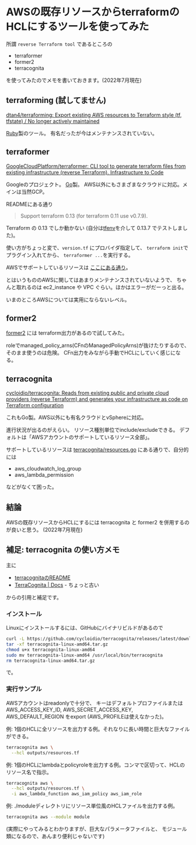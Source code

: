 # AWSの既存リソースからterraformのHCLにするツールを使ってみた

所謂 `reverse Terraform tool` であるところの

- terraformer
- former2
- terracognita

を使ってみたのでメモを書いておきます。(2022年7月現在)


## terraforming (試してません)

[dtan4/terraforming: Export existing AWS resources to Terraform style (tf, tfstate) / No longer actively maintained](https://github.com/dtan4/terraforming)

[Ruby](https://www.ruby-lang.org/)製のツール。
有名だったが今はメンテナンスされていない。


## terraformer

[GoogleCloudPlatform/terraformer: CLI tool to generate terraform files from existing infrastructure (reverse Terraform). Infrastructure to Code](https://github.com/GoogleCloudPlatform/terraformer)

Googleのプロジェクト。
[Go](https://go.dev/)製。
AWS以外にもさまざまなクラウドに対応。メインは当然GCP。

READMEにある通り
> Support terraform 0.13 (for terraform 0.11 use v0.7.9). 

Terraform の 0.13 でしか動かない
(自分は[tfenv](https://github.com/tfutils/tfenv)を介して 0.13.7 でテストしました)。

使い方がちょっと変で、`version.tf` にプロバイダ指定して、
`terraform init`でプラグイン入れてから、
`terraformer ...`を実行する。

AWSでサポートしているリソースは
[ここにある通り](https://github.com/GoogleCloudPlatform/terraformer/blob/master/docs/aws.md#supported-services)。

とはいうもののAWSに関してはあまりメンテナンスされていないようで、
ちゃんと取れるのは ec2_instance や VPC ぐらい。ほかはエラーがだーっと出る。

いまのところAWSについては実用にならないレベル。


## former2

[former2](https://github.com/iann0036/former2)
には terraform出力があるので試してみた。

roleでmanaged_policy_arns(CFnのManagedPolicyArns)が抜けたりするので、
そのまま使うのは危険。
CFn出力をみながら手動でHCLにしていく感じになる。


## terracognita

[cycloidio/terracognita: Reads from existing public and private cloud providers (reverse Terraform) and generates your infrastructure as code on Terraform configuration](https://github.com/cycloidio/terracognita/)

これもGo製。AWS以外にも有名クラウドとvSphereに対応。

進行状況が出るのがえらい。
リソース種別単位でinclude/excludeできる。
デフォルトは「AWSアカウントのサポートしているリソース全部」。

サポートしているリソースは
[terracognita/resources.go](https://github.com/cycloidio/terracognita/blob/master/aws/resources.go)
にある通りで、自分的には
- aws_cloudwatch_log_group
- aws_lambda_permission

などがなくて困った。


## 結論

AWSの既存リソースからHCLにするには
terracognita と former2 を併用するのが良いと思う。
(2022年7月現在)


## 補足: terracognita の使い方メモ

主に
- [terracognitaのREADME](https://github.com/cycloidio/terracognita)
- [TerraCognita | Docs](https://docs.cycloid.io/open-source-software/terracognita.html) - ちょっと古い

からの引用と補足です。

### インストール

Linuxにインストールするには、GitHubにバイナリビルドがあるので

```bash
curl -L https://github.com/cycloidio/terracognita/releases/latest/download/terracognita-linux-amd64.tar.gz -o terracognita-linux-amd64.tar.gz
tar -xf terracognita-linux-amd64.tar.gz
chmod u+x terracognita-linux-amd64
sudo mv terracognita-linux-amd64 /usr/local/bin/terracognita
rm terracognita-linux-amd64.tar.gz
```
で。


### 実行サンプル

AWSアカウントはreadonlyで十分で、
キーはデフォルトプロファイルまたは
AWS_ACCESS_KEY_ID,
AWS_SECRET_ACCESS_KEY,
AWS_DEFAULT_REGION
をexport (AWS_PROFILEは使えなかった)。

例: 1個のHCLに全リソースを出力する例。それなりに長い時間と巨大なファイルができる。
```bash
terracognita aws \
  --hcl outputs/resources.tf
```

例: 1個のHCLにlambdaとpolicyroleを出力する例。コンマで区切って、HCLのリソース名で指示。
```bash
terracognita aws \
  --hcl outputs/resources.tf \
  -i aws_lambda_function aws_iam_policy aws_iam_role
```


例: ./moduleディレクトリにリソース単位風のHCLファイルを出力する例。
```bash
terracognita aws --module module
```

(実際にやってみるとわかりますが、巨大なパラメータファイルと、
モジュール類になるので、あんまり便利じゃないです)
